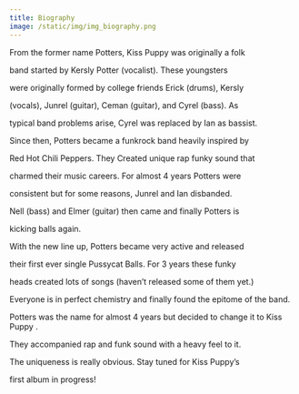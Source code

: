 ```yaml
---
title: Biography
image: /static/img/img_biography.png
---
```

From the former name Potters, Kiss Puppy was originally a folk

band started by Kersly Potter (vocalist). These youngsters

were originally formed by college friends Erick (drums), Kersly

(vocals), Junrel (guitar), Ceman (guitar), and Cyrel (bass). As

typical band problems arise, Cyrel was replaced by Ian as bassist. 

Since then, Potters became a funkrock band heavily inspired by 

Red Hot Chili Peppers. They Created unique rap funky sound that 

charmed their music careers. For almost 4 years Potters were 

consistent but for some reasons, Junrel and Ian disbanded. 

Nell (bass) and Elmer (guitar) then came and finally Potters is 

kicking balls again.



With the new line up, Potters became very active and released

their first ever single Pussycat Balls. For 3 years these funky

heads created lots of songs (haven’t released some of them yet.) 

Everyone is in perfect chemistry and finally found the epitome of the band. 

Potters was the name for almost 4 years but decided to change it to Kiss Puppy .



They accompanied rap and funk sound with a heavy feel to it.

The uniqueness is really obvious. Stay tuned for Kiss Puppy’s

first album in progress!
